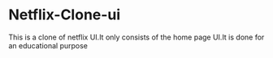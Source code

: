 # Netflix-Clone-ui
This is a clone of netflix UI.It only consists of the home page UI.It is done for an educational purpose
